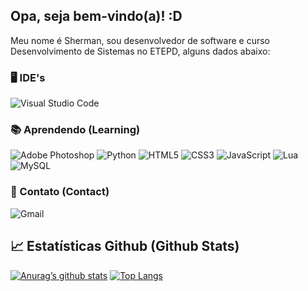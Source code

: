 ## Opa, seja bem-vindo(a)! :D
Meu nome é Sherman, sou desenvolvedor de software e curso Desenvolvimento de Sistemas no ETEPD, alguns dados abaixo:

### 🖥️ IDE's
![Visual Studio Code](https://img.shields.io/badge/Visual%20Studio%20Code-0078d7.svg?style=for-the-badge&logo=visual-studio-code&logoColor=white)
### 📚 Aprendendo (Learning)
![Adobe Photoshop](https://img.shields.io/badge/adobephotoshop-%2331A8FF.svg?style=for-the-badge&logo=adobephotoshop&logoColor=white)
![Python](https://img.shields.io/badge/python-3670A0?style=for-the-badge&logo=python&logoColor=ffdd54)
![HTML5](https://img.shields.io/badge/html5-%23E34F26.svg?style=for-the-badge&logo=html5&logoColor=white)
![CSS3](https://img.shields.io/badge/css3-%231572B6.svg?style=for-the-badge&logo=css3&logoColor=white)
![JavaScript](https://img.shields.io/badge/javascript-%23323330.svg?style=for-the-badge&logo=javascript&logoColor=%23F7DF1E)
![Lua](https://img.shields.io/badge/lua-%232C2D72.svg?style=for-the-badge&logo=lua&logoColor=white)
![MySQL](https://img.shields.io/badge/MySQL-00000F?style=for-the-badge&logo=mysql&logoColor=white)
### 📧 Contato (Contact)
![Gmail](https://img.shields.io/badge/<shydaainbox@gmail.com>-D14836?style=for-the-badge&logo=gmail&logoColor=white)
## 📈 Estatísticas Github (Github Stats)

[![Anurag’s github stats](https://github-readme-stats.vercel.app/api?username=sheermxn)](https://github.com/yushi1007)
[![Top Langs](https://github-readme-stats.vercel.app/api/top-langs/?username=sheermxn&layout=compact)](https://github.com/yushi1007)
